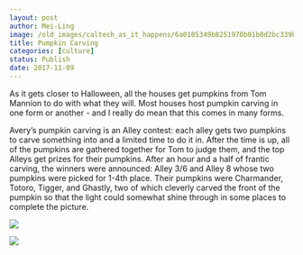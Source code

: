 ```yaml
---
layout: post
author: Mei-Ling
image: /old_images/caltech_as_it_happens/6a0105349b8251970b01b8d2bc339b970c.jpg
title: Pumpkin Carving
categories: [culture]
status: Publish
date: 2017-11-09
---
```


As it gets closer to Halloween, all the houses get pumpkins from Tom Mannion to do with what they will. Most houses host pumpkin carving in one form or another - and I really do mean that this comes in many forms.

Avery’s pumpkin carving is an Alley contest: each alley gets two pumpkins to carve something into and a limited time to do it in. After the time is up, all of the pumpkins are gathered together for Tom to judge them, and the top Alleys get prizes for their pumpkins. After an hour and a half of frantic carving, the winners were announced: Alley 3/6 and Alley 8 whose two pumpkins were picked for 1-4th place. Their pumpkins were Charmander, Totoro, Tigger, and Ghastly, two of which cleverly carved the front of the pumpkin so that the light could somewhat shine through in some places to complete the picture.


![](/old_images/6a01bb09a3c88f970d01bb09d4fb97970d-pi.jpg)

![](/old_images/6a01bb09a3c88f970d01b8d2bc33dd970c-pi.jpg)
